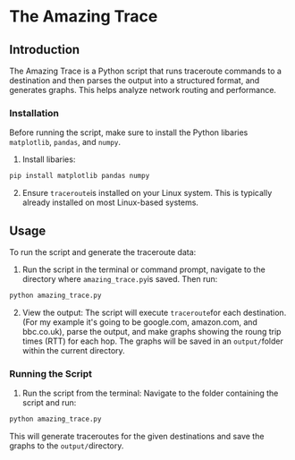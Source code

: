 # The Amazing Trace

## Introduction
The Amazing Trace is a Python script that runs traceroute commands to a destination and then parses the output into a structured format, and generates graphs. This helps analyze network routing and performance.


### Installation
Before running the script, make sure to install the Python libaries `matplotlib`, `pandas`, and `numpy`.

1. Install libaries:

```python
pip install matplotlib pandas numpy
```

2. Ensure `traceroute`is installed on your Linux system. This is typically already installed on most Linux-based systems.


## Usage
To run the script and generate the traceroute data:

1. Run the script in the terminal or command prompt, navigate to the directory where `amazing_trace.py`is saved. Then run:

```python
python amazing_trace.py
```

2. View the output: The script will execute `traceroute`for each destination. (For my example it's going to be google.com, amazon.com, and bbc.co.uk), parse the output, and make graphs showing the roung trip times (RTT) for each hop. The graphs will be saved in an `output/`folder within the current directory.


### Running the Script

1. Run the script from the terminal: Navigate to the folder containing the script and run:

```python
python amazing_trace.py
```

This will generate traceroutes for the given destinations and save the graphs to the `output/`directory.